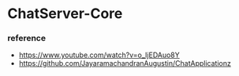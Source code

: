 # ChatServer-Core

### reference
- https://www.youtube.com/watch?v=o_IjEDAuo8Y
- https://github.com/JayaramachandranAugustin/ChatApplicationz